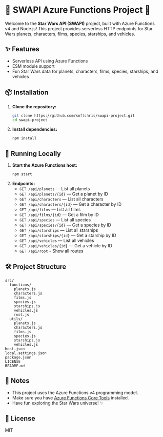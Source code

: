 # 🌌 SWAPI Azure Functions Project 🚀

Welcome to the **Star Wars API (SWAPI)** project, built with Azure Functions v4 and Node.js! This project provides serverless HTTP endpoints for Star Wars planets, characters, films, species, starships, and vehicles.

## ✨ Features
- Serverless API using Azure Functions
- ESM module support
- Fun Star Wars data for planets, characters, films, species, starships, and vehicles

## 📦 Installation

1. **Clone the repository:**
   ```bash
   git clone https://github.com/softchris/swapi-project.git
   cd swapi-project
   ```
2. **Install dependencies:**
   ```bash
   npm install
   ```

## 🏁 Running Locally

1. **Start the Azure Functions host:**
   ```bash
   npm start
   ```
2. **Endpoints:**
   - `GET /api/planets` — List all planets
   - `GET /api/planets/{id}` — Get a planet by ID
   - `GET /api/characters` — List all characters
   - `GET /api/characters/{id}` — Get a character by ID
   - `GET /api/films` — List all films
   - `GET /api/films/{id}` — Get a film by ID
   - `GET /api/species` — List all species
   - `GET /api/species/{id}` — Get a species by ID
   - `GET /api/starships` — List all starships
   - `GET /api/starships/{id}` — Get a starship by ID
   - `GET /api/vehicles` — List all vehicles
   - `GET /api/vehicles/{id}` — Get a vehicle by ID
   - `GET /api/root` - Show all routes 

## 🛠️ Project Structure
```
src/
  functions/
    planets.js
    characters.js
    films.js
    species.js
    starships.js
    vehicles.js
    root.js
  utils/
    planets.js
    characters.js
    films.js
    species.js
    starships.js
    vehicles.js
host.json
local.settings.json
package.json
LICENSE
README.md
```

## 📝 Notes
- This project uses the Azure Functions v4 programming model.
- Make sure you have [Azure Functions Core Tools](https://docs.microsoft.com/azure/azure-functions/functions-run-local) installed.
- Have fun exploring the Star Wars universe! ✨

## 📄 License
MIT
